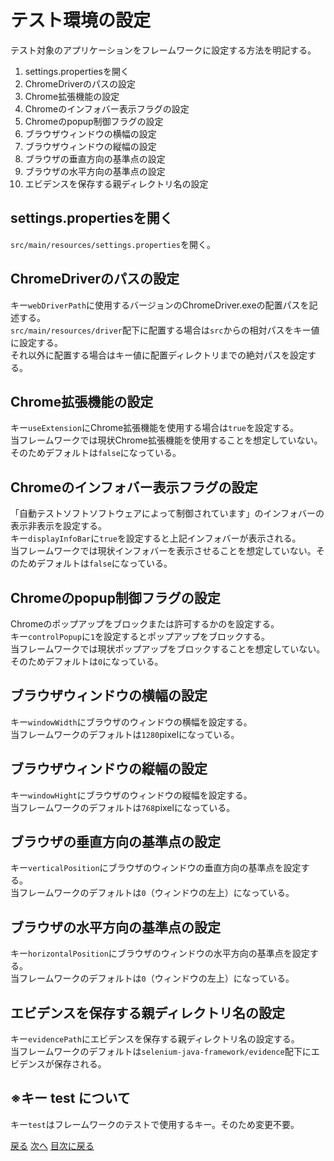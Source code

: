 <body>
    <div>
        <h1>テスト環境の設定</h1>
        <p>テスト対象のアプリケーションをフレームワークに設定する方法を明記する。</P>
    </div>
    <div class="index">
        <ol type="1">
            <li>settings.propertiesを開く</li>
            <li>ChromeDriverのパスの設定</li>
            <li>Chrome拡張機能の設定</li>
            <li>Chromeのインフォバー表示フラグの設定</li>
            <li>Chromeのpopup制御フラグの設定</li>
            <li>ブラウザウィンドウの横幅の設定</li>
            <li>ブラウザウィンドウの縦幅の設定</li>
            <li>ブラウザの垂直方向の基準点の設定</li>
            <li>ブラウザの水平方向の基準点の設定</li>
            <li>エビデンスを保存する親ディレクトリ名の設定</li>
        </ol>
    </div>
    <div class="howTo">
        <h2>settings.propertiesを開く</h2>
        <p>
            <code>src/main/resources/settings.properties</code>を開く。
        </p>
    </div>
    <div class="howTo">
        <h2>ChromeDriverのパスの設定</h2>
        <p>
            キー<code>webDriverPath</code>に使用するバージョンのChromeDriver.exeの配置パスを記述する。<br>
            <code>src/main/resources/driver</code>配下に配置する場合は<code>src</code>からの相対パスをキー値に設定する。<br>
            それ以外に配置する場合はキー値に配置ディレクトリまでの絶対パスを設定する。
        </p>
    </div>
    <div class="howTo">
        <h2>Chrome拡張機能の設定</h2>
        <p>
            キー<code>useExtension</code>にChrome拡張機能を使用する場合は<code>true</code>を設定する。<br>
            当フレームワークでは現状Chrome拡張機能を使用することを想定していない。そのためデフォルトは<code>false</code>になっている。
        </p>
    </div>
    <div class="howTo">
        <h2>Chromeのインフォバー表示フラグの設定</h2>
        <p>
            「自動テストソフトソフトウェアによって制御されています」のインフォバーの表示非表示を設定する。<br>
            キー<code>displayInfoBar</code>に<code>true</code>を設定すると上記インフォバーが表示される。<br>
            当フレームワークでは現状インフォバーを表示させることを想定していない。そのためデフォルトは<code>false</code>になっている。
        </p>
    </div>
    <div class="howTo">
        <h2>Chromeのpopup制御フラグの設定</h2>
        <p>
            Chromeのポップアップをブロックまたは許可するかのを設定する。<br>
            キー<code>controlPopup</code>に<code>1</code>を設定するとポップアップをブロックする。<br>
            当フレームワークでは現状ポップアップをブロックすることを想定していない。そのためデフォルトは<code>0</code>になっている。
        </p>
    </div>
    <div class="howTo">
        <h2>ブラウザウィンドウの横幅の設定</h2>
        <p>
            キー<code>windowWidth</code>にブラウザのウィンドウの横幅を設定する。<br>
            当フレームワークのデフォルトは<code>1280</code>pixelになっている。
        </p>
    </div>
    <div class="howTo">
        <h2>ブラウザウィンドウの縦幅の設定</h2>
        <p>
            キー<code>windowHight</code>にブラウザのウィンドウの縦幅を設定する。<br>
            当フレームワークのデフォルトは<code>768</code>pixelになっている。
        </p>
    </div>
    <div class="howTo">
        <h2>ブラウザの垂直方向の基準点の設定</h2>
        <p>
            キー<code>verticalPosition</code>にブラウザのウィンドウの垂直方向の基準点を設定する。<br>
            当フレームワークのデフォルトは<code>0</code>（ウィンドウの左上）になっている。
        </p>
    </div>
    <div class="howTo">
        <h2>ブラウザの水平方向の基準点の設定</h2>
        <p>
            キー<code>horizontalPosition</code>にブラウザのウィンドウの水平方向の基準点を設定する。<br>
            当フレームワークのデフォルトは<code>0</code>（ウィンドウの左上）になっている。
        </p>
    </div>
    <div class="howTo">
        <h2>エビデンスを保存する親ディレクトリ名の設定</h2>
        <p>
            キー<code>evidencePath</code>にエビデンスを保存する親ディレクトリ名の設定する。<br>
            当フレームワークのデフォルトは<code>selenium-java-framework/evidence</code>配下にエビデンスが保存される。
        </p>
    </div>
    <div>
        <h2>※キー test について</h2>
        <p>
            キー<code>test</code>はフレームワークのテストで使用するキー。そのため変更不要。
        </p>
    </div>
    <div>
        <a href="downloadSource.md">戻る</a>
        <a href="setDatabase.md">次へ</a>
        <a href="../index.md">目次に戻る</a>
    </div>
</body>
